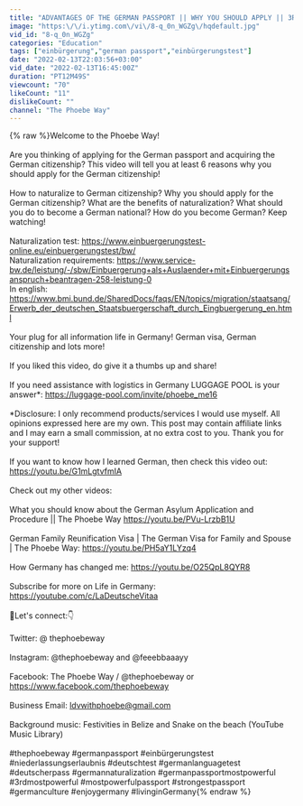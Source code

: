 ```yaml
---
title: "ADVANTAGES OF THE GERMAN PASSPORT || WHY YOU SHOULD APPLY || 3RD MOST POWERFUL PASSPORT"
image: "https:\/\/i.ytimg.com\/vi\/8-q_0n_WGZg\/hqdefault.jpg"
vid_id: "8-q_0n_WGZg"
categories: "Education"
tags: ["einbürgerung","german passport","einbürgerungstest"]
date: "2022-02-13T22:03:56+03:00"
vid_date: "2022-02-13T16:45:00Z"
duration: "PT12M49S"
viewcount: "70"
likeCount: "11"
dislikeCount: ""
channel: "The Phoebe Way"
---
```

{% raw %}Welcome to the Phoebe Way! <br /><br />Are you thinking of applying for the German passport and acquiring the German citizenship? This video will tell you at least 6 reasons why you should apply for the German citizenship! <br /><br />How to naturalize to German citizenship? Why you should apply for the German citizenship? What are the benefits of naturalization? What should you do to become a German national? How do you become German? Keep watching!<br /><br />Naturalization test: <a rel="nofollow" target="blank" href="https://www.einbuergerungstest-online.eu/einbuergerungstest/bw/">https://www.einbuergerungstest-online.eu/einbuergerungstest/bw/</a><br />Naturalization requirements: <a rel="nofollow" target="blank" href="https://www.service-bw.de/leistung/-/sbw/Einbuergerung+als+Auslaender+mit+Einbuergerungsanspruch+beantragen-258-leistung-0">https://www.service-bw.de/leistung/-/sbw/Einbuergerung+als+Auslaender+mit+Einbuergerungsanspruch+beantragen-258-leistung-0</a><br />In english: <a rel="nofollow" target="blank" href="https://www.bmi.bund.de/SharedDocs/faqs/EN/topics/migration/staatsang/Erwerb_der_deutschen_Staatsbuergerschaft_durch_Eingbuergerung_en.html">https://www.bmi.bund.de/SharedDocs/faqs/EN/topics/migration/staatsang/Erwerb_der_deutschen_Staatsbuergerschaft_durch_Eingbuergerung_en.html</a><br /><br />Your plug for all information life in Germany! German visa, German citizenship and lots more!<br /><br />If you liked this video, do give it a thumbs up and share!<br /><br />If you need assistance with logistics in Germany LUGGAGE POOL is your answer*: <a rel="nofollow" target="blank" href="https://luggage-pool.com/invite/phoebe_me16">https://luggage-pool.com/invite/phoebe_me16</a><br /><br />*Disclosure: I only recommend products/services I would use myself. All opinions expressed here are my own. This post may contain affiliate links and I may earn a small commission, at no extra cost to you. Thank you for your support!<br /><br />If you want to know how I learned German, then check this video out: <a rel="nofollow" target="blank" href="https://youtu.be/G1mLgtvfmIA">https://youtu.be/G1mLgtvfmIA</a><br /><br />Check out my other videos:<br /><br />What you should know about the German Asylum Application and Procedure || The Phoebe Way <a rel="nofollow" target="blank" href="https://youtu.be/PVu-LrzbB1U">https://youtu.be/PVu-LrzbB1U</a><br /><br />German Family Reunification Visa | The German Visa for Family and Spouse | The Phoebe Way: <a rel="nofollow" target="blank" href="https://youtu.be/PH5aY1LYzq4">https://youtu.be/PH5aY1LYzq4</a><br /><br />How Germany has changed me: <a rel="nofollow" target="blank" href="https://youtu.be/O25QpL8QYR8">https://youtu.be/O25QpL8QYR8</a><br /><br />Subscribe for more on Life in Germany: <a rel="nofollow" target="blank" href="https://youtube.com/c/LaDeutscheVitaa">https://youtube.com/c/LaDeutscheVitaa</a><br /><br />🔰Let's connect:👇<br /><br />Twitter: @ thephoebeway <br /><br />Instagram: @thephoebeway and @feeebbaaayy<br /><br />Facebook: The Phoebe Way / @thephoebeway or <a rel="nofollow" target="blank" href="https://www.facebook.com/thephoebeway">https://www.facebook.com/thephoebeway</a> <br /><br />Business Email: ldvwithphoebe@gmail.com<br /><br />Background music: Festivities in Belize and Snake on the beach (YouTube Music Library)<br /><br />#thephoebeway #germanpassport #einbürgerungstest #niederlassungserlaubnis #deutschtest #germanlanguagetest #deutscherpass #germannaturalization #germanpassportmostpowerful #3rdmostpowerful #mostpowerfulpassport #strongestpassport  #germanculture #enjoygermany #livinginGermany{% endraw %}
